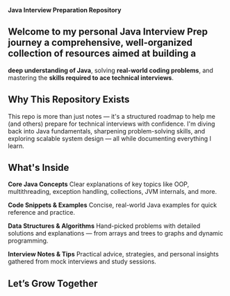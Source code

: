 **Java Interview Preparation Repository**

## Welcome to my personal Java Interview Prep journey  a comprehensive, well-organized collection of resources aimed at building a 
**deep understanding of Java**, solving **real-world coding problems**, and mastering the **skills required to ace technical interviews**.


## Why This Repository Exists

This repo is more than just notes — it's a structured roadmap to help me (and others) prepare for technical interviews with confidence.
I'm diving back into Java fundamentals, sharpening problem-solving skills, and exploring scalable system design — all while documenting everything I learn.

## What's Inside

**Core Java Concepts**
  Clear explanations of key topics like OOP, multithreading, exception handling, collections, JVM internals, and more.

**Code Snippets & Examples**
  Concise, real-world Java examples for quick reference and practice.

**Data Structures & Algorithms**
  Hand-picked problems with detailed solutions and explanations — from arrays and trees to graphs and dynamic programming.
	


**Interview Notes & Tips**
  Practical advice, strategies, and personal insights gathered from mock interviews and study sessions.


## Let’s Grow Together
